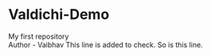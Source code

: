 # Valdichi-Demo
My first repository<br>
Author - Vaibhav
This line is added to check.
So is this line.
